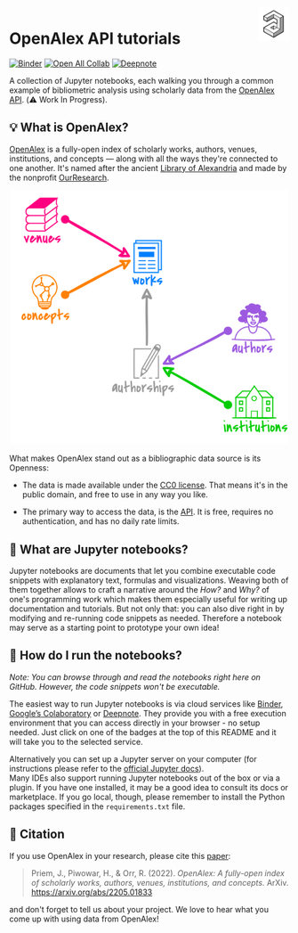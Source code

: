 <a href="https://openalex.org/">
    <img src="./resources/img/OpenAlex-logo.png" alt="OpenAlex logo" align="right" height="60" />
</a>

# OpenAlex API tutorials

[![Binder](https://mybinder.org/badge_logo.svg)](https://mybinder.org/v2/gh/ourresearch/openalex-api-tutorials/main)
[![Open All Collab](https://colab.research.google.com/assets/colab-badge.svg)](https://colab.research.google.com/github/ourresearch/openalex-api-tutorials)
[![Deepnote](https://deepnote.com/buttons/launch-in-deepnote-small.svg)](https://www.deepnote.com/launch?url=https%3A%2F%2Fgithub.com%2Fourresearch%2Fopenalex-api-tutorials/)

A collection of Jupyter notebooks, each walking you through a common example of bibliometric analysis
using scholarly data from the [OpenAlex API](https://docs.openalex.org/api). (:warning: Work In Progress).


## :bulb: What is OpenAlex?
[OpenAlex](https://openalex.org/) is a fully-open index of scholarly works, authors, venues, institutions, and concepts
— along with all the ways they're connected to one another.
It's named after the ancient [Library of Alexandria](https://en.wikipedia.org/wiki/Library_of_Alexandria)
and made by the nonprofit [OurResearch](https://ourresearch.org/).

<div align="center">
<a href="https://docs.openalex.org/about-the-data">
<img src="./resources/img/OpenAlex-entities.png" alt="OpenAlex base model" width="500px">
</a>
</div>

What makes OpenAlex stand out as a bibliographic data source is its Openness:
* The data is made available under the [CC0 license](https://creativecommons.org/publicdomain/zero/1.0/).
  That means it's in the public domain, and free to use in any way you like.

* The primary way to access the data, is the [API](https://docs.openalex.org/api).
  It is free, requires no authentication, and has no daily rate limits.


## :notebook: What are Jupyter notebooks?
Jupyter notebooks are documents that let you combine executable code snippets
with explanatory text, formulas and visualizations.
Weaving both of them together allows to craft a narrative around the *How?* and *Why?*
of one's programming work which makes them especially useful for writing up documentation and tutorials.
But not only that:
you can also dive right in by modifying and re-running code snippets as needed.
Therefore a notebook may serve as a starting point to prototype your own idea!


## :rocket: How do I run the notebooks?
*Note: You can browse through and read the notebooks right here on GitHub. However, the code snippets won't be executable.*

The easiest way to run Jupyter notebooks is via cloud services like [Binder](https://mybinder.org/),
[Google’s Colaboratory](https://colab.research.google.com/) or [Deepnote](https://deepnote.com/).
They provide you with a free execution environment that you can access directly in your browser - no setup needed.
Just click on one of the badges at the top of this README and it will take you to the selected service.

Alternatively you can set up a Jupyter server on your computer 
(for instructions please refer to the [official Jupyter docs](https://docs.jupyter.org/en/latest/install.html)).  
Many IDEs also support running Jupyter notebooks out of the box or via a plugin. If you have one installed, 
it may be a good idea to consult its docs or marketplace.
If you go local, though, please remember to install the Python packages specified in the `requirements.txt` file.


## :book: Citation
If you use OpenAlex in your research, please cite this [paper](https://arxiv.org/abs/2205.01833):
> Priem, J., Piwowar, H., & Orr, R. (2022). _OpenAlex: A fully-open index of scholarly works, authors, venues, institutions, and concepts._ ArXiv. https://arxiv.org/abs/2205.01833

and don't forget to tell us about your project. We love to hear what you come up with using data from OpenAlex!
